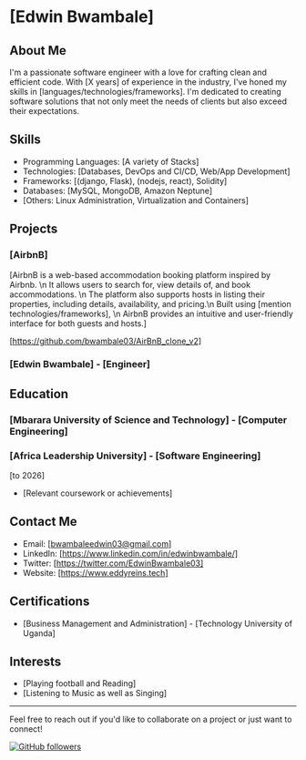 # [Edwin Bwambale]

## About Me

I'm a passionate software engineer with a love for crafting clean and efficient code. With [X years] of experience in the industry, I've honed my skills in [languages/technologies/frameworks]. I'm dedicated to creating software solutions that not only meet the needs of clients but also exceed their expectations.

## Skills

- Programming Languages: [A variety of Stacks]
- Technologies: [Databases, DevOps and CI/CD, Web/App Development]
- Frameworks: [(django, Flask), (nodejs, react), Solidity]
- Databases: [MySQL, MongoDB, Amazon Neptune]
- [Others: Linux Administration, Virtualization and Containers]

## Projects

### [AirbnB]

[AirbnB is a web-based accommodation booking platform inspired by Airbnb. \n It allows users to search for, view details of, and book accommodations. \n The platform also supports hosts in listing their properties, including details, availability, and pricing.\n  Built using [mention technologies/frameworks], \n AirbnB provides an intuitive and user-friendly interface for both guests and hosts.]

[https://github.com/bwambale03/AirBnB_clone_v2]

### [Edwin Bwambale] - [Engineer]

## Education

### [Mbarara University of Science and Technology] - [Computer Engineering]
### [Africa Leadership University]  - [Software Engineering]

[to 2026]

- [Relevant coursework or achievements]

## Contact Me

- Email: [bwambaleedwin03@gmail.com]
- LinkedIn: [https://www.linkedin.com/in/edwinbwambale/]
- Twitter: [https://twitter.com/EdwinBwambale03]
- Website: [https://www.eddyreins.tech]

## Certifications

- [Business Management and Administration] - [Technology University of Uganda]

## Interests

- [Playing football and Reading]
- [Listening to Music as well as Singing]

---

Feel free to reach out if you'd like to collaborate on a project or just want to connect!

[![GitHub followers](https://img.shields.io/github/followers/bwambale03?label=Follow&style=social)](https://github.com/bwambale03)


